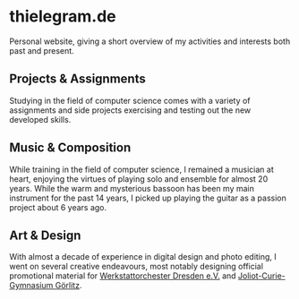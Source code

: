 # thielegram.de

Personal website, giving a short overview of my activities and interests both past and present.

## Projects & Assignments

Studying in the field of computer science comes with a variety of assignments and side projects exercising and testing out the new developed skills.

## Music & Composition

While training in the field of computer science, I remained a musician at heart, enjoying the virtues of playing solo and ensemble for almost 20 years. While the warm and mysterious bassoon has been my main instrument for the past 14 years, I picked up playing the guitar as a passion project about 6 years ago.

## Art & Design

With almost a decade of experience in digital design and photo editing, I went on several creative endeavours, most notably designing official promotional material for [Werkstattorchester Dresden e.V.](https://werkstattorchester.de) and [Joliot-Curie-Gymnasium Görlitz](https://www.curiegymnasium.goerlitz.de/). 
